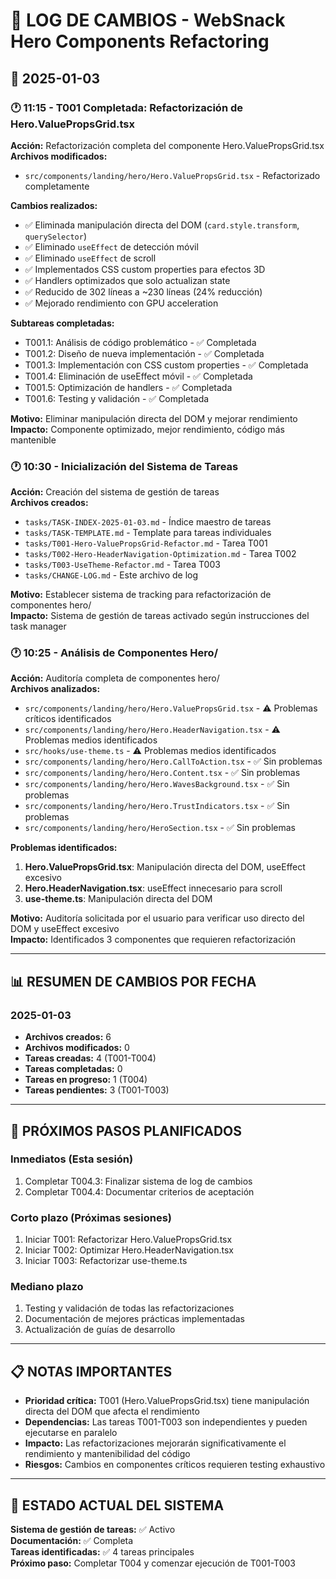 # 📝 LOG DE CAMBIOS - WebSnack Hero Components Refactoring

## 📅 2025-01-03

### 🕐 11:15 - T001 Completada: Refactorización de Hero.ValuePropsGrid.tsx
**Acción:** Refactorización completa del componente Hero.ValuePropsGrid.tsx  
**Archivos modificados:**
- `src/components/landing/hero/Hero.ValuePropsGrid.tsx` - Refactorizado completamente

**Cambios realizados:**
- ✅ Eliminada manipulación directa del DOM (`card.style.transform`, `querySelector`)
- ✅ Eliminado `useEffect` de detección móvil
- ✅ Eliminado `useEffect` de scroll
- ✅ Implementados CSS custom properties para efectos 3D
- ✅ Handlers optimizados que solo actualizan state
- ✅ Reducido de 302 líneas a ~230 líneas (24% reducción)
- ✅ Mejorado rendimiento con GPU acceleration

**Subtareas completadas:**
- T001.1: Análisis de código problemático - ✅ Completada
- T001.2: Diseño de nueva implementación - ✅ Completada  
- T001.3: Implementación con CSS custom properties - ✅ Completada
- T001.4: Eliminación de useEffect móvil - ✅ Completada
- T001.5: Optimización de handlers - ✅ Completada
- T001.6: Testing y validación - ✅ Completada

**Motivo:** Eliminar manipulación directa del DOM y mejorar rendimiento  
**Impacto:** Componente optimizado, mejor rendimiento, código más mantenible

### 🕐 10:30 - Inicialización del Sistema de Tareas
**Acción:** Creación del sistema de gestión de tareas  
**Archivos creados:**
- `tasks/TASK-INDEX-2025-01-03.md` - Índice maestro de tareas
- `tasks/TASK-TEMPLATE.md` - Template para tareas individuales
- `tasks/T001-Hero-ValuePropsGrid-Refactor.md` - Tarea T001
- `tasks/T002-Hero-HeaderNavigation-Optimization.md` - Tarea T002
- `tasks/T003-UseTheme-Refactor.md` - Tarea T003
- `tasks/CHANGE-LOG.md` - Este archivo de log

**Motivo:** Establecer sistema de tracking para refactorización de componentes hero/  
**Impacto:** Sistema de gestión de tareas activado según instrucciones del task manager

### 🕐 10:25 - Análisis de Componentes Hero/
**Acción:** Auditoría completa de componentes hero/  
**Archivos analizados:**
- `src/components/landing/hero/Hero.ValuePropsGrid.tsx` - ⚠️ Problemas críticos identificados
- `src/components/landing/hero/Hero.HeaderNavigation.tsx` - ⚠️ Problemas medios identificados
- `src/hooks/use-theme.ts` - ⚠️ Problemas medios identificados
- `src/components/landing/hero/Hero.CallToAction.tsx` - ✅ Sin problemas
- `src/components/landing/hero/Hero.Content.tsx` - ✅ Sin problemas
- `src/components/landing/hero/Hero.WavesBackground.tsx` - ✅ Sin problemas
- `src/components/landing/hero/Hero.TrustIndicators.tsx` - ✅ Sin problemas
- `src/components/landing/hero/HeroSection.tsx` - ✅ Sin problemas

**Problemas identificados:**
1. **Hero.ValuePropsGrid.tsx**: Manipulación directa del DOM, useEffect excesivo
2. **Hero.HeaderNavigation.tsx**: useEffect innecesario para scroll
3. **use-theme.ts**: Manipulación directa del DOM

**Motivo:** Auditoría solicitada por el usuario para verificar uso directo del DOM y useEffect excesivo  
**Impacto:** Identificados 3 componentes que requieren refactorización

---

## 📊 RESUMEN DE CAMBIOS POR FECHA

### 2025-01-03
- **Archivos creados:** 6
- **Archivos modificados:** 0
- **Tareas creadas:** 4 (T001-T004)
- **Tareas completadas:** 0
- **Tareas en progreso:** 1 (T004)
- **Tareas pendientes:** 3 (T001-T003)

---

## 🎯 PRÓXIMOS PASOS PLANIFICADOS

### Inmediatos (Esta sesión)
1. Completar T004.3: Finalizar sistema de log de cambios
2. Completar T004.4: Documentar criterios de aceptación

### Corto plazo (Próximas sesiones)
1. Iniciar T001: Refactorizar Hero.ValuePropsGrid.tsx
2. Iniciar T002: Optimizar Hero.HeaderNavigation.tsx
3. Iniciar T003: Refactorizar use-theme.ts

### Mediano plazo
1. Testing y validación de todas las refactorizaciones
2. Documentación de mejores prácticas implementadas
3. Actualización de guías de desarrollo

---

## 📋 NOTAS IMPORTANTES

- **Prioridad crítica:** T001 (Hero.ValuePropsGrid.tsx) tiene manipulación directa del DOM que afecta el rendimiento
- **Dependencias:** Las tareas T001-T003 son independientes y pueden ejecutarse en paralelo
- **Impacto:** Las refactorizaciones mejorarán significativamente el rendimiento y mantenibilidad del código
- **Riesgos:** Cambios en componentes críticos requieren testing exhaustivo

---

## 🔄 ESTADO ACTUAL DEL SISTEMA

**Sistema de gestión de tareas:** ✅ Activo  
**Documentación:** ✅ Completa  
**Tareas identificadas:** ✅ 4 tareas principales  
**Próximo paso:** Completar T004 y comenzar ejecución de T001-T003
